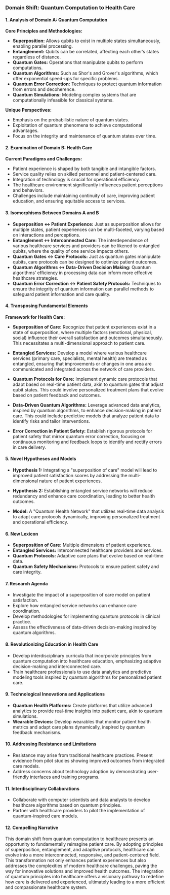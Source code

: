 ### Domain Shift: Quantum Computation to Health Care

#### 1. Analysis of Domain A: Quantum Computation
**Core Principles and Methodologies:**
- **Superposition:** Allows qubits to exist in multiple states simultaneously, enabling parallel processing.
- **Entanglement:** Qubits can be correlated, affecting each other’s states regardless of distance.
- **Quantum Gates:** Operations that manipulate qubits to perform computations.
- **Quantum Algorithms:** Such as Shor's and Grover's algorithms, which offer exponential speed-ups for specific problems.
- **Quantum Error Correction:** Techniques to protect quantum information from errors and decoherence.
- **Quantum Simulations:** Modeling complex systems that are computationally infeasible for classical systems.

**Unique Perspectives:**
- Emphasis on the probabilistic nature of quantum states.
- Exploitation of quantum phenomena to achieve computational advantages.
- Focus on the integrity and maintenance of quantum states over time.

#### 2. Examination of Domain B: Health Care
**Current Paradigms and Challenges:**
- Patient experience is shaped by both tangible and intangible factors.
- Service quality relies on skilled personnel and patient-centered care.
- Integration of technology is crucial for operational efficiency.
- The healthcare environment significantly influences patient perceptions and behaviors.
- Challenges include maintaining continuity of care, improving patient education, and ensuring equitable access to services.

#### 3. Isomorphisms Between Domains A and B
- **Superposition ↔ Patient Experience:** Just as superposition allows for multiple states, patient experiences can be multi-faceted, varying based on interactions and perceptions.
- **Entanglement ↔ Interconnected Care:** The interdependence of various healthcare services and providers can be likened to entangled qubits, where the quality of one service impacts others.
- **Quantum Gates ↔ Care Protocols:** Just as quantum gates manipulate qubits, care protocols can be designed to optimize patient outcomes.
- **Quantum Algorithms ↔ Data-Driven Decision Making:** Quantum algorithms’ efficiency in processing data can inform more effective healthcare strategies.
- **Quantum Error Correction ↔ Patient Safety Protocols:** Techniques to ensure the integrity of quantum information can parallel methods to safeguard patient information and care quality.

#### 4. Transposing Fundamental Elements
**Framework for Health Care:**
- **Superposition of Care:** Recognize that patient experiences exist in a state of superposition, where multiple factors (emotional, physical, social) influence their overall satisfaction and outcomes simultaneously. This necessitates a multi-dimensional approach to patient care.
  
- **Entangled Services:** Develop a model where various healthcare services (primary care, specialists, mental health) are treated as entangled, ensuring that improvements or changes in one area are communicated and integrated across the network of care providers.

- **Quantum Protocols for Care:** Implement dynamic care protocols that adapt based on real-time patient data, akin to quantum gates that adjust qubit states. This could involve personalized treatment plans that evolve based on patient feedback and outcomes.

- **Data-Driven Quantum Algorithms:** Leverage advanced data analytics, inspired by quantum algorithms, to enhance decision-making in patient care. This could include predictive models that analyze patient data to identify risks and tailor interventions.

- **Error Correction in Patient Safety:** Establish rigorous protocols for patient safety that mirror quantum error correction, focusing on continuous monitoring and feedback loops to identify and rectify errors in care delivery.

#### 5. Novel Hypotheses and Models
- **Hypothesis 1:** Integrating a "superposition of care" model will lead to improved patient satisfaction scores by addressing the multi-dimensional nature of patient experiences.
  
- **Hypothesis 2:** Establishing entangled service networks will reduce redundancy and enhance care coordination, leading to better health outcomes.

- **Model:** A "Quantum Health Network" that utilizes real-time data analysis to adapt care protocols dynamically, improving personalized treatment and operational efficiency.

#### 6. New Lexicon
- **Superposition of Care:** Multiple dimensions of patient experience.
- **Entangled Services:** Interconnected healthcare providers and services.
- **Quantum Protocols:** Adaptive care plans that evolve based on real-time data.
- **Quantum Safety Mechanisms:** Protocols to ensure patient safety and care integrity.

#### 7. Research Agenda
- Investigate the impact of a superposition of care model on patient satisfaction.
- Explore how entangled service networks can enhance care coordination.
- Develop methodologies for implementing quantum protocols in clinical practice.
- Assess the effectiveness of data-driven decision-making inspired by quantum algorithms.

#### 8. Revolutionizing Education in Health Care
- Develop interdisciplinary curricula that incorporate principles from quantum computation into healthcare education, emphasizing adaptive decision-making and interconnected care.
- Train healthcare professionals to use data analytics and predictive modeling tools inspired by quantum algorithms for personalized patient care.

#### 9. Technological Innovations and Applications
- **Quantum Health Platforms:** Create platforms that utilize advanced analytics to provide real-time insights into patient care, akin to quantum simulations.
- **Wearable Devices:** Develop wearables that monitor patient health metrics and adapt care plans dynamically, inspired by quantum feedback mechanisms.

#### 10. Addressing Resistance and Limitations
- Resistance may arise from traditional healthcare practices. Present evidence from pilot studies showing improved outcomes from integrated care models.
- Address concerns about technology adoption by demonstrating user-friendly interfaces and training programs.

#### 11. Interdisciplinary Collaborations
- Collaborate with computer scientists and data analysts to develop healthcare algorithms based on quantum principles.
- Partner with healthcare providers to pilot the implementation of quantum-inspired care models.

#### 12. Compelling Narrative
This domain shift from quantum computation to healthcare presents an opportunity to fundamentally reimagine patient care. By adopting principles of superposition, entanglement, and adaptive protocols, healthcare can evolve into a more interconnected, responsive, and patient-centered field. This transformation not only enhances patient experiences but also addresses the complexities of modern healthcare challenges, paving the way for innovative solutions and improved health outcomes. The integration of quantum principles into healthcare offers a visionary pathway to redefine how care is delivered and experienced, ultimately leading to a more efficient and compassionate healthcare system.